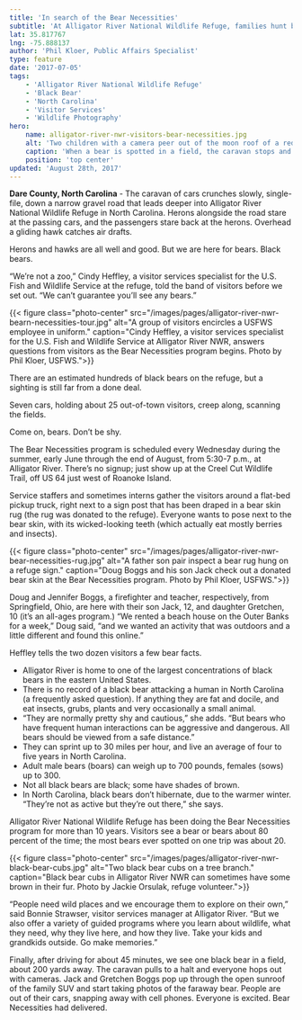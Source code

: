 ```yaml
---
title: 'In search of the Bear Necessities'
subtitle: 'At Alligator River National Wildlife Refuge, families hunt black bears with their cameras'
lat: 35.817767
lng: -75.888137
author: 'Phil Kloer, Public Affairs Specialist'
type: feature
date: '2017-07-05'
tags:
    - 'Alligator River National Wildlife Refuge'
    - 'Black Bear'
    - 'North Carolina'
    - 'Visitor Services'
    - 'Wildlife Photography'
hero:
    name: alligator-river-nwr-visitors-bear-necessities.jpg
    alt: 'Two children with a camera peer out of the moon roof of a red truck.'
    caption: 'When a bear is spotted in a field, the caravan stops and Jack and Gretchen Boggs are among those taking pictures of the wild animal. Photo by Phil Kloer, USFWS.'
    position: 'top center'
updated: 'August 28th, 2017'
---
```


**Dare County, North Carolina** - The caravan of cars crunches slowly, single-file, down a narrow gravel road that leads deeper into Alligator River National Wildlife Refuge in North Carolina. Herons alongside the road stare at the passing cars, and the passengers stare back at the herons. Overhead a gliding hawk catches air drafts. 

Herons and hawks are all well and good. But we are here for bears. Black bears. 

“We’re not a zoo,” Cindy Heffley, a visitor services specialist for the U.S. Fish and Wildlife Service at the refuge, told the band of visitors before we set out.  “We can’t guarantee you’ll see any bears.” 

{{< figure class="photo-center" src="/images/pages/alligator-river-nwr-bearn-necessities-tour.jpg" alt="A group of visitors encircles a USFWS employee in uniform." caption="Cindy Heffley, a visitor services specialist for the U.S. Fish and Wildlife Service at Alligator River NWR, answers questions from visitors as the Bear Necessities program begins. Photo by Phil Kloer, USFWS.">}}

There are an estimated hundreds of black bears on the refuge, but a sighting is still far from a done deal.

Seven cars, holding about 25 out-of-town visitors, creep along, scanning the fields. 

Come on, bears. Don’t be shy.

The Bear Necessities program is scheduled every Wednesday during the summer, early June through the end of August, from 5:30-7 p.m., at Alligator River. There’s no signup; just show up at the Creel Cut Wildlife Trail, off US 64 just west of Roanoke Island.

Service staffers and sometimes interns gather the visitors around a flat-bed pickup truck, right next to a sign post that has been draped in a bear skin rug (the rug was donated to the refuge). Everyone wants to pose next to the bear skin, with its wicked-looking teeth (which actually eat mostly berries and insects).

{{< figure class="photo-center" src="/images/pages/alligator-river-nwr-bear-necessities-rug.jpg" alt="A father son pair inspect a bear rug hung on a refuge sign." caption="Doug Boggs and his son Jack check out a donated bear skin at the Bear Necessities program. Photo by Phil Kloer, USFWS.">}}

Doug and Jennifer Boggs, a firefighter and teacher, respectively, from Springfield, Ohio, are here with their son Jack, 12, and daughter Gretchen, 10 (it’s an all-ages program.) “We rented a beach house on the Outer Banks for a week,” Doug said, “and we wanted an activity that was outdoors and a little different and found this online.”

Heffley tells the two dozen visitors a few bear facts.

- Alligator River is home to one of the largest concentrations of black bears in the eastern United States.
- There is no record of a black bear attacking a human in North Carolina (a frequently asked question). If anything they are fat and docile, and eat insects, grubs,  plants and very occasionally a small animal. 
- “They are normally pretty shy and cautious,” she adds. “But bears who have frequent human interactions can be aggressive and dangerous.  All bears should be viewed from a safe distance.”
- They can sprint up to 30 miles per hour, and live an average of four to five years in North Carolina.
- Adult male bears (boars) can weigh up to 700 pounds, females (sows) up to 300.
- Not all black bears are black; some have shades of brown. 
- In North Carolina, black bears don’t hibernate, due to the warmer winter. “They’re not as active but they’re out there,” she says.

Alligator River National Wildlife Refuge has been doing the Bear Necessities program for more than 10 years. Visitors see a bear or bears about 80 percent of the time; the most bears ever spotted on one trip was about 20. 

{{< figure class="photo-center" src="/images/pages/alligator-river-nwr-black-bear-cubs.jpg" alt="Two black bear cubs on a tree branch." caption="Black bear cubs in Alligator River NWR can sometimes have some brown in their fur. Photo by Jackie Orsulak, refuge volunteer.">}}

“People need wild places and we encourage them to explore on their own,” said Bonnie Strawser, visitor services manager at Alligator River. “But we also offer a variety of guided programs where you learn about wildlife, what they need, why they live here, and how they live.  Take your kids and grandkids outside.  Go make memories.”

Finally, after driving for about 45 minutes, we see one black bear in a field, about 200 yards away. The caravan pulls to a halt and everyone hops out with cameras. Jack and Gretchen Boggs pop up through the open sunroof of the family SUV and start taking photos of the faraway bear. People are out of their cars, snapping away with cell phones. Everyone is excited. Bear Necessities had delivered.
